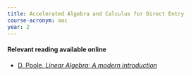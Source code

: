 ```yaml
---
title: Accelerated Algebra and Calculus for Direct Entry
course-acronym: aac
year: 2
---
```


#### Relevant reading available online

- [D. Poole, *Linear Algebra; A modern introduction*](https://discovered.ed.ac.uk/primo-explore/fulldisplay?docid=TN_cdi_askewsholts_vlebooks_9781473715455&vid=44UOE_VU2&search_scope=default_scope&tab=default_tab&lang=en_US&context=PC)